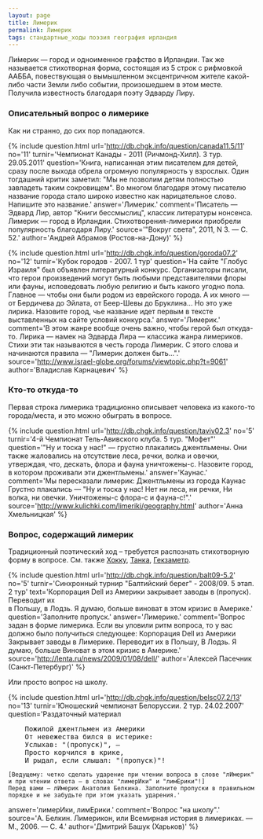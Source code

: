 ```yaml
---
layout: page
title: Лимерик
permalink: Лимерик
tags: стандартные_ходы поэзия география ирландия
---
```

Ли́мерик — город и одноименное графство в Ирландии. Так же называется стихотворная форма, состоящая из 5 строк с рифмовкой ААББА, повествующая о вымышленном эксцентричном жителе какой-либо части Земли либо событии, произошедшем в этом месте. Получила известность благодаря поэту Эдварду Лиру.

### Описательный вопрос о лимерике 

Как ни странно, до сих пор попадаются.

{% include question.html
url='http://db.chgk.info/question/canada11.5/11'
no='11'
turnir='Чемпионат Канады - 2011 (Ричмонд-Хилл). 3 тур. 29.05.2011'
question='Книга, написанная этим писателем для детей, сразу после выхода обрела огромную популярность у взрослых. Один тогдашний критик заметил: "Мы не позволим детям полностью завладеть таким сокровищем". Во многом благодаря этому писателю название города стало широко известно как нарицательное слово. Напишите это название.'
answer='Лимерик.'
comment='Писатель — Эдвард Лир, автор "Книги бессмыслиц", классик литературы нонсенса. Лимерик — город в Ирландии. Стихотворения-лимерики приобрели популярность благодаря Лиру.'
source='"Вокруг света", 2011, N 3. — С. 52.'
author='Андрей Абрамов (Ростов-на-Дону)'
 %}

{% include question.html
url='http://db.chgk.info/question/goroda07.2'
no='12'
turnir='Кубок городов - 2007.  1 тур'
question='На сайте "Глобус Израиля" был объявлен литературный конкурс. Организаторы писали, что герои произведений могут быть любыми представителями флоры или фауны, исповедовать любую религию и быть какого угодно пола. Главное — чтобы они были родом из еврейского города. А их много — от Бердичева до Эйлата, от Беер-Шевы до Бруклина... Но это уже лирика. Назовите город, чье название идет первым в тексте выставленных на сайте условий конкурса.'
answer='Лимерик.'
comment='В этом жанре вообще очень важно, чтобы герой был откуда-то. Лирика — намек на Эдварда Лира — классика жанра лимериков. Стихи эти так называются в честь города Лимерик. С этого слова и начинаются правила — "Лимерик должен быть...".'
source='http://www.israel-globe.org/forums/viewtopic.php?t=9061'
author='Владислав Карнацевич'
 %}

### Кто-то откуда-то 

Первая строка лимерика традиционно описывает человека из какого-то города/места, и это можно обыграть в вопросе.

{% include question.html
url='http://db.chgk.info/question/taviv02.3'
no='5'
turnir='4-й Чемпионат Тель-Авивского клуба.  5 тур. "Мофет"'
question='"Ну и тоска у нас!" — грустно плакались джентльмены. Они также жаловались на отсутствие леса, речки, волка и овечки, утверждая, что, дескать, флора и фауна уничтожены-с. Назовите город, в котором проживали эти джентльмены.'
answer='Каунас.'
comment='Мы пересказали лимерик:     Джентльмены из города Каунас     Грустно плакались — "Ну и тоска у нас!     Нет ни леса, ни речки,     Ни волка, ни овечки.     Уничтожены-с флора-с и фауна-с!".'
source='http://www.kulichki.com/limeriki/geography.html'
author='Анна Хмельницкая'
 %}

### Вопрос, содержащий лимерик 

Традиционный поэтический ход &ndash; требуется распознать стихотворную форму в вопросе. См. также [Хокку](../Хокку), [Танка](../Танка), [Гекзаметр](../Гекзаметр).

{% include question.html
url='http://db.chgk.info/question/balt09-5.2'
no='5'
turnir='Синхронный турнир "Балтийский берег" - 2008/09. 5 этап.  2 тур'
text='Корпорация Dell из Америки закрывает заводы в (пропуск). Переводит их<br>в Польшу, в Лодзь. Я думаю, больше виноват в этом кризис в Америке.'
question='Заполните пропуск.'
answer='Лимерике.'
comment='Вопрос задан в форме лимерика. Если вы уловили ритм вопроса, то у вас должно было получиться следующее:     Корпорация Dell из Америки     Закрывает заводы в Лимерике.     Переводит их в Польшу,     В Лодзь. Я думаю, больше     Виноват в этом кризис в Америке.'
source='http://lenta.ru/news/2009/01/08/dell/'
author='Алексей Пасечник (Санкт-Петербург)'
 %}

Или просто вопрос на школу.

{% include question.html
url='http://db.chgk.info/question/belsc07.2/13'
no='13'
turnir='Юношеский чемпионат Белоруссии. 2 тур. 24.02.2007'
question='Раздаточный материал
<pre>
    Пожилой джентльмен из Америки 
    От невежества бился в истерике: 
    Услыхав: "(пропуск)", — 
    Просто корчился в крике, 
    И рыдал, если слышал: "(пропуск)"! 
</pre>    
    [Ведущему: четко сделать ударение при чтении вопроса в слове "лИмерик" и при чтении ответа — в словах "лимерИки" и "лимЕрики"!] 
    Перед вами — лИмерик Анатолия Белкина. Заполните пропуски в правильном порядке и не забудьте при этом указать ударения.'
answer='лимерИки, лимЕрики.'
comment='Вопрос "на школу".'
source='А. Белкин. Лимерикон, или Всемирная история в лимериках. — М., 2006. — С. 4.'
author='Дмитрий Башук (Харьков)'
 %}

   